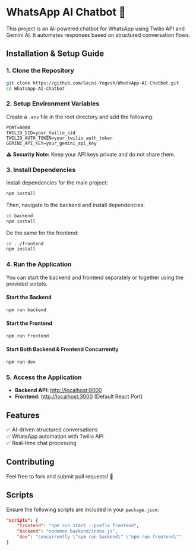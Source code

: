 # WhatsApp AI Chatbot 🚀

This project is an AI-powered chatbot for WhatsApp using Twilio API and Gemini AI. It automates responses based on structured conversation flows.

## Installation & Setup Guide

### 1. Clone the Repository
```sh
git clone https://github.com/Saini-Yogesh/WhatsApp-AI-Chatbot.git
cd WhatsApp-AI-Chatbot
```

### 2. Setup Environment Variables
Create a `.env` file in the root directory and add the following:

```env
PORT=8000
TWILIO_SID=your_twilio_sid
TWILIO_AUTH_TOKEN=your_twilio_auth_token
GEMINI_API_KEY=your_gemini_api_key
```

⚠️ **Security Note:** Keep your API keys private and do not share them.

### 3. Install Dependencies
Install dependencies for the main project:

```sh
npm install
```

Then, navigate to the backend and install dependencies:

```sh
cd backend
npm install
```

Do the same for the frontend:

```sh
cd ../frontend
npm install
```

### 4. Run the Application
You can start the backend and frontend separately or together using the provided scripts.

#### Start the Backend
```sh
npm run backend
```

#### Start the Frontend
```sh
npm run frontend
```

#### Start Both Backend & Frontend Concurrently
```sh
npm run dev
```

### 5. Access the Application
- **Backend API:** [http://localhost:8000](http://localhost:8000)
- **Frontend:** [http://localhost:3000](http://localhost:3000) (Default React Port)

## Features
✅ AI-driven structured conversations  
✅ WhatsApp automation with Twilio API  
✅ Real-time chat processing  

## Contributing
Feel free to fork and submit pull requests! 🚀

## Scripts
Ensure the following scripts are included in your `package.json`:

```json
"scripts": {
    "frontend": "npm run start --prefix frontend",
    "backend": "nodemon backend/index.js",
    "dev": "concurrently \"npm run backend\" \"npm run frontend\""
}
```
